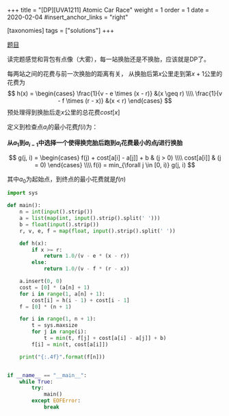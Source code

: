 +++
title = "[DP][UVA1211] Atomic Car Race"
weight = 1
order = 1
date = 2020-02-04
#insert_anchor_links = "right"

[taxonomies]
tags = ["solutions"]
+++

[题目](http://vjudge.net/problem/UVA-1211)

读完题感觉和背包有点像（大雾），每一站换胎还是不换胎，应该就是DP了。

每两站之间的花费与前一次换胎的距离有关，
从换胎后第$x$公里走到第$x+1$公里的花费为
$$
h(x) = \begin{cases}
    \frac{1}{v - e \times (x - r)} &(x \geq r) \\\\
    \frac{1}{v - f \times (r - x)} &(x < r)
\end{cases}
$$
预处理得到换胎后走$x$公里的总花费$cost[x]$

定义到检查点$a_i$的最小花费$f(i)$为：

**从$a_1$到$a_{i-1}$中选择一个使得换完胎后跑到$a_i$花费最小的点$j$进行换胎**

$$
g(j, i) = \begin{cases}
    f(j) + cost[a[i] - a[j]] + b     & (j > 0) \\\\
    cost[a[i]]      & (j = 0)
\end{cases}     \\\\
f(i) = min_{\forall j \in [0, i)} g(j, i)
$$

其中$a_0$为起始点，到终点的最小花费就是$f(n)$

```python
import sys

def main():
    n = int(input().strip())
    a = list(map(int, input().strip().split(' ')))
    b = float(input().strip())
    r, v, e, f = map(float, input().strip().split(' '))

    def h(x):
        if x >= r:
            return 1.0/(v - e * (x - r))
        else:
            return 1.0/(v - f * (r - x))

    a.insert(0, 0)
    cost = [0] * (a[n] + 1)
    for i in range(1, a[n] + 1):
        cost[i] = h(i - 1) + cost[i - 1]
    f = [0] * (n + 1)

    for i in range(1, n + 1):
        t = sys.maxsize
        for j in range(i):
            t = min(t, f[j] + cost[a[i] - a[j]] + b)
        f[i] = min(t, cost[a[i]])

    print("{:.4f}".format(f[n]))


if __name__ == "__main__":
    while True:
        try:
            main()
        except EOFError:
            break

```